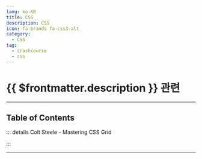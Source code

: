 ```yaml
---
lang: ko-KR
title: CSS
description: CSS
icon: fa-brands fa-css3-alt
category:
  - CSS
tag:
  - crashcourse
  - css
---
```


# {{ $frontmatter.description }} 관련

<ShieldsGroup logos="css"/>

---

## Table of Contents

::: details Colt Steele - Mastering CSS Grid

<ToCLocal basePath="/css/colt-steele-mastering-css-grid/" />

:::

---

<TagLinks />